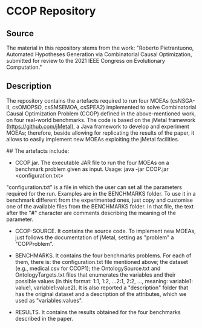 # CCOP Repository
## Source

The material in this repository stems from the work: 
"Roberto Pietrantuono, Automated Hypotheses Generation via Combinatorial Causal Optimization, submitted for review to the 2021 IEEE Congress on Evolutionary Computation."

## Description
The repository contains the artefacts required to run four MOEAs (csNSGA-II, csOMOPSO, csSMSEMOA, csSPEA2) implemented to solve Combinatorial Causal Optimization Problem (CCOP)  defined in the above-mentioned work, on four real-world benchmarks. The code is based on the jMetal framework (https://github.com/jMetal), a Java framework to develop and experiment MOEAs; therefore, beside allowing for replicating the results of the paper, it allows to easily implement new MOEAs exploiting the jMetal facilities. 

## The artefacts include: 
- CCOP.jar. The executable JAR file to run the four MOEAs on a benchmark problem given as input. 
Usage: 
java -jar CCOP.jar <configuration.txt> 

"configuration.txt" is a file in which the user can set all the parameters required for the run. Examples are in the BENCHMARKS folder. To use it in a benchmark different from the experimented ones, just copy and customise one of the available files from the BENCHMARKS folder. In that file, the text after the "#" character are comments describing the meaning of the parameter. 

- CCOP-SOURCE. It contains the source code. To implement new MOEAs, just follows  the documentation of jMetal, setting as "problem" a "COPProblem". 

- BENCHMARKS. It contains the four benchmarks problems. For each of them, there is: the configuration.txt file mentioned above; the dataset (e.g., medical.csv for CCOP1); the OntologySource.txt and OntologyTargets.txt files that enumerates the variables and their possible values (in this format: 1:1, 1:2, ...2:1, 2:2, ..., meaning: variable1: value1, variable1:value2). It is also reported a "description" folder that has the original dataset and a description of the attributes, which we used as "variables:values".  

- RESULTS. It contains the results obtained for the four benchmarks described in the paper.  
